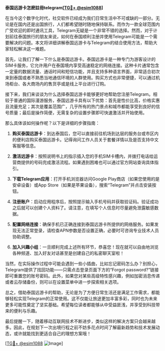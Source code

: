 **泰国远游卡怎麽註冊telegram[[TG💪+ @esim1088](https://t.me/s/esim1088)]**

在当今这个数字化时代，社交软件已经成为我们日常生活中不可或缺的一部分。无论是在国内还是出国旅行，人们都希望随时随地保持联系。而作为一款全球范围内广受欢迎的即时通讯工具，Telegram无疑是一个非常不错的选择。然而，对于计划前往泰国旅行的朋友来说，如何在泰国顺利注册并使用Telegram可能是一个需要解决的问题。本文将详细讲解泰国远游卡与Telegram的结合使用方法，帮助大家轻松解决这一难题。

首先，让我们了解一下什么是泰国远游卡。泰国远游卡是一种专门为游客设计的SIM卡服务，它允许用户在泰国境内享受高速稳定的网络连接。这种卡片通常包含一定量的数据流量、通话时间和短信功能，并且支持多种语言界面，非常适合初次来到泰国或者不熟悉当地通信环境的人群使用。购买方式也非常便捷，可以通过机场柜台、各大商场内的售货亭或是线上平台进行订购。

接下来，我们来谈谈为什么选择泰国远游卡能够更好地帮助您注册Telegram。相较于普通的国际漫游服务，泰国远游卡具有以下优势：首先是性价比高，价格实惠且流量充足；其次是覆盖范围广，几乎所有的热门景点和城市都能享受到良好的信号质量；最后是操作简便，无需复杂的设置步骤即可快速激活并开始使用。

那么具体该如何操作呢？以下是详细的步骤指南：

1. **购买泰国远游卡**：到达泰国后，您可以直接前往机场到达层的服务台或市区内的便利店购买泰国远游卡。记得询问工作人员关于套餐详情以及是否支持中文客服等信息。

2. **激活远游卡**：按照说明书上的指示插入您的手机SIM卡槽内，并拨打电话给运营商提供的号码完成激活流程。如果遇到困难也可以通过官方网站查询具体指引。

3. **下载Telegram应用**：打开手机浏览器访问Google Play商店（如果您使用的是安卓设备）或App Store（如果是苹果设备），搜索“Telegram”并点击安装按钮。

4. **注册账户**：启动应用程序后，按照提示输入手机号码并获取验证码。验证成功之后就可以创建个人资料了。请注意，在填写个人信息时尽量避免泄露敏感数据。

5. **配置网络连接**：确保手机已正确连接到泰国远游卡所提供的网络服务。如果发现无法正常登录，请检查APN参数是否设置正确，必要时可咨询专业技术人员协助调整。

6. **加入兴趣小组**：一旦顺利完成上述所有环节，恭喜您！现在就可以自由地浏览各种频道、加入好友对话甚至是创建自己的私密聊天室啦！

当然，在实际操作过程中可能会遇到一些小插曲，比如忘记密码怎么办？别担心，Telegram提供了找回功能——只需点击登录页面下方的“Forgot password?”链接即可重置您的账号密码。此外，如果您对某些高级特性感兴趣，例如加密消息传递或者云存储备份，则可以在设置菜单中进一步探索相关选项。

总之，借助泰国远游卡的帮助，无论是为了方便日常生活还是满足工作需求，都能够轻松实现Telegram的正常使用。这不仅能让旅途更加丰富多彩，同时也为未来更多可能性奠定了坚实基础。希望每位读者都能够从中受益匪浅，并享受到科技带来的便利与乐趣。

最后提醒一下，随着移动互联网技术不断进步，类似这样的解决方案只会越来越多。因此，在规划下一次出境行程之前不妨多花点时间了解最新趋势和技术发展动态，或许就能找到更适合自己的理想方案哦！

[[TG💪+ @esim1088](https://t.me/s/esim1088) ![Image](https://i.postimg.cc/4NQfJmqS/Snipaste-2025-05-13-00-14-12.png)]